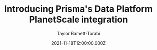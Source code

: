---
title: "Introducing Prisma's Data Platform PlanetScale integration"
date: 2021-11-18T12:00:00.000Z
author: Taylor Barnett-Torabi
summary: "Create a PlanetScale database on the Prisma Data Platform; immediately store and query data from the browser."
tags:
  - post
remoteURL: https://planetscale.com/blog/planetscale-mysql-database-on-prisma-platform
remoteBaseURL: planetscale.com
permalink: /posts/planetscale-mysql-database-on-prisma-platform/
---